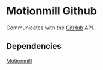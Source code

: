 Motionmill Github
=================

Communicates with the [GitHub](https://github.com) API.

Dependencies
------------

[Motionmill](https://github.com/addwittz/motionmill)

